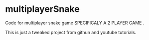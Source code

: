 # multiplayerSnake
Code for multiplayer snake game SPECIFICALY A 2 PLAYER GAME .

This is just a tweaked project from githun and youtube tutorials.
